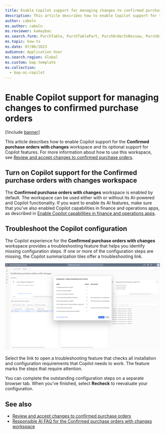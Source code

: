 ```yaml
---
title: Enable Copilot support for managing changes to confirmed purchase orders
description: This article describes how to enable Copilot support for the Confirmed purchase orders with changes workspace, where you can review and accept changes to confirmed purchase orders, based on their downstream impact.
author: cabeln
ms.author: cabeln
ms.reviewer: kamaybac
ms.search.form: PurchTable, PurchTablePart, PurchOrderInReview, PurchOrderApproved, PurchOrderInDraft, PurchOrderAssignedToMe, VendPurchOrderJournalListPage, PurchTableWorkflowDropDialog, VendPurchOrderJournal
ms.topic: how-to
ms.date: 07/06/2023
audience: Application User
ms.search.region: Global
ms.custom: bap-template
ms.collection:
  - bap-ai-copilot
---
```


# Enable Copilot support for managing changes to confirmed purchase orders

[!include [banner](../includes/banner.md)]

This article describes how to enable Copilot support for the **Confirmed purchase orders with changes** workspace and its optional support for Copilot features. For more information about how to use this workspace, see [Review and accept changes to confirmed purchase orders](../../../supply-chain/procurement/purchase-order-changes-after-confirmation.md).

## Turn on Copilot support for the Confirmed purchase orders with changes workspace

The **Confirmed purchase orders with changes** workspace is enabled by default. The workspace can be used either with or without its AI-powered and Copilot functionality. If you want to enable its AI features, make sure that you've also enabled Copilot capabilities in finance and operations apps, as described in [Enable Copilot capabilities in finance and operations apps](../../fin-ops-core/dev-itpro/copilot/enable-copilot.md).

## Troubleshoot the Copilot configuration

The Copilot experience for the **Confirmed purchase orders with changes** workspace provides a troubleshooting feature that helps you identify missing configuration steps. If one or more of the configuration steps are missing, the Copilot summarization tiles offer a troubleshooting link.

[<img src="media/po-change-review-trouble-shooting.png" alt="Screenshot of the Confirmed purchase orders with changes workspace." title="Screenshot of the trouble shooter for Copilot configuration." width="720" />](media/po-change-review-trouble-shooting.png#lightbox)

Select the link to open a troubleshooting feature that checks all installation and configuration requirements that Copilot needs to work. The feature marks the steps that require attention.

You can complete the outstanding configuration steps on a separate browser tab. When you've finished, select **Recheck** to reevaluate your configuration.

## See also

- [Review and accept changes to confirmed purchase orders](../../../supply-chain/procurement/purchase-order-changes-after-confirmation.md)
- [Responsible AI FAQ for the Confirmed purchase orders with changes workspace](../../../supply-chain/faq-confirmed-po-changes.md)
